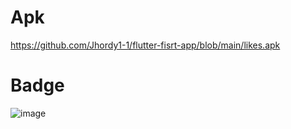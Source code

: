 # Apk
https://github.com/Jhordy1-1/flutter-fisrt-app/blob/main/likes.apk
# Badge
![image](https://github.com/Jhordy1-1/flutter-fisrt-app/assets/150082943/bb01a35e-6715-4691-99b1-6edb88d04902)
